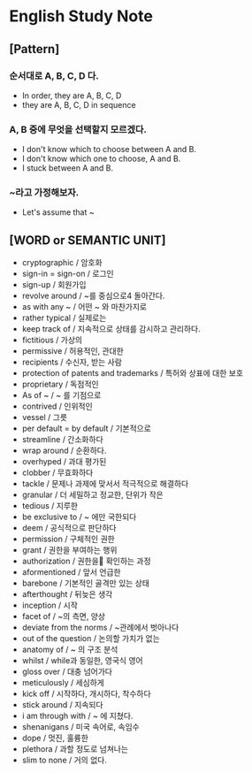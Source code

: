 # English Study Note

## [Pattern]

### 순서대로 A, B, C, D 다.

- In order, they are A, B, C, D
- they are A, B, C, D in sequence

### A, B 중에 무엇을 선택할지 모르겠다.

- I don't know which to choose between A and B.
- I don't know which one to choose, A and B.
- I stuck between A and B.

### ~라고 가정해보자.

- Let's assume that ~

## [WORD or SEMANTIC UNIT]

- cryptographic / 암호화
- sign-in = sign-on / 로그인
- sign-up / 회원가입
- revolve around / ~를 중심으로4 돌아간다.
- as with any ~ / 어떤 ~ 와 마찬가지로
- rather typical / 실제로는
- keep track of / 지속적으로 상태를 감시하고 관리하다.
- fictitious / 가상의
- permissive / 허용적인, 관대한
- recipients / 수신자, 받는 사람
- protection of patents and trademarks / 특허와 상표에 대한 보호
- proprietary / 독점적인
- As of ~ / ~ 를 기점으로
- contrived / 인위적인
- vessel / 그릇
- per default = by default / 기본적으로
- streamline / 간소화하다
- wrap around / 순환하다.
- overhyped / 과대 평가된
- clobber / 무효화하다
- tackle / 문제나 과제에 맞서서 적극적으로 해결하다
- granular / 더 세밀하고 정교한, 단위가 작은
- tedious / 지루한
- be exclusive to / ~ 에만 국한되다
- deem / 공식적으로 판단하다
- permission / 구체적인 권한
- grant / 권한을 부여하는 행위
- authorization / 권한을 확인하는 과정
- aformentioned / 앞서 언급한
- barebone / 기본적인 골격만 있는 상태
- afterthought / 뒤늦은 생각
- inception / 시작
- facet of / ~의 측면, 양상
- deviate from the norms / ~관례에서 벗아나다
- out of the question / 논의할 가치가 없는
- anatomy of / ~ 의 구조 분석
- whilst / while과 동일한, 영국식 영어
- gloss over / 대충 넘어가다
- meticulously / 세심하게
- kick off / 시작하다, 개시하다, 착수하다
- stick around / 지속되다
- i am through with / ~ 에 지쳤다.
- shenanigans / 미국 속어로, 속임수
- dope / 멋진, 훌륭한
- plethora / 과할 정도로 넘쳐나는
- slim to none / 거의 없다.